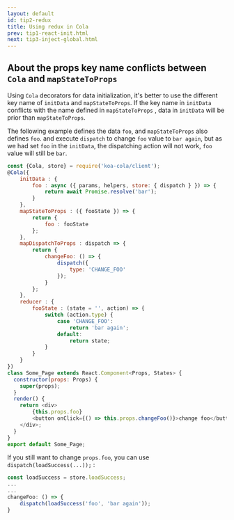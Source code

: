 ```yaml
---
layout: default
id: tip2-redux
title: Using redux in Cola
prev: tip1-react-init.html
next: tip3-inject-global.html
---
```


## About the props key name conflicts between `Cola` and `mapStateToProps`
Using `Cola` decorators for data initialization, it's better to use the different key name of `initData` and `mapStateToProps`.
If the key name in `initData` conflicts with the name defined in `mapStateToProps` , data in `initData` will be prior than `mapStateToProps`.

The following example defines the data `foo`, and `mapStateToProps` also defines `foo`. and execute `dispatch` to change `foo` value to `bar again`, but as we had set `foo` in the `initData`, the dispatching action will not work, `foo` value will still be `bar`.

```javascript
const {Cola, store} = require('koa-cola/client');
@Cola({
    initData : {
        foo : async ({ params, helpers, store: { dispatch } }) => {
            return await Promise.resolve('bar');
        }
    },
    mapStateToProps : ({ fooState }) => {
        return {
            foo : fooState
        };
    },
    mapDispatchToProps : dispatch => {
        return {
            changeFoo: () => {
                dispatch({
                    type: 'CHANGE_FOO'
                });
            }
        };
    },
    reducer : {
        fooState : (state = '', action) => {
            switch (action.type) {
                case 'CHANGE_FOO':
                    return 'bar again';
                default:
                    return state;
            }
        }
    }
})
class Some_Page extends React.Component<Props, States> {
  constructor(props: Props) {
    super(props);
  }
  render() {
    return <div>
        {this.props.foo}
        <button onClick={() => this.props.changeFoo()}>change foo</button>
    </div>;
  }
}
export default Some_Page;
```

If you still want to change `props.foo`, you can use `dispatch(loadSuccess(...));` :

```javascript
const loadSuccess = store.loadSuccess;
...
...
changeFoo: () => {
    dispatch(loadSuccess('foo', 'bar again'));
}
```